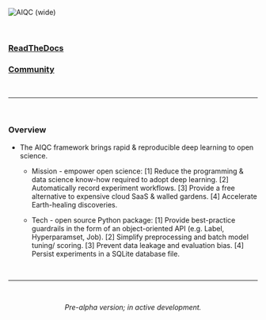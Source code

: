 ![AIQC (wide)](https://raw.githubusercontent.com/aiqc/aiqc/main/docs/images/aiqc_logo_banner_controlroom.png)

<br />

### [ReadTheDocs](https://aiqc.readthedocs.io/)

### [Community](https://aiqc.readthedocs.io/en/latest/community.html)

<br />

---

<br />

### Overview

* The AIQC framework brings rapid & reproducible deep learning to open science.

  * Mission - empower open science: [1] Reduce the programming & data science know-how required to adopt deep learning. [2] Automatically record experiment workflows. [3] Provide a free alternative to expensive cloud SaaS & walled gardens. [4] Accelerate Earth-healing discoveries.

  * Tech - open source Python package: [1] Provide best-practice guardrails in the form of an object-oriented API (e.g. Label, Hyperparamset, Job). [2] Simplify preprocessing and batch model tuning/ scoring. [3] Prevent data leakage and evaluation bias. [4] Persist experiments in a SQLite database file.

<br />

---

<br />

<p align="center"><i>Pre-alpha version; in active development.</i></p>

<br />